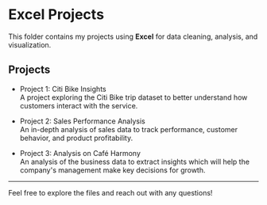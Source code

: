 # Excel Projects

This folder contains my projects using **Excel** for data cleaning, analysis, and visualization.

## Projects

- Project 1: Citi Bike Insights  
  A project exploring the Citi Bike trip dataset to better understand how customers interact with the service.

- Project 2: Sales Performance Analysis  
  An in-depth analysis of sales data to track performance, customer behavior, and product profitability.

- Project 3: Analysis on Café Harmony  
  An analysis of the business data to extract insights which will help the company's management make key decisions for growth.

---

Feel free to explore the files and reach out with any questions!
